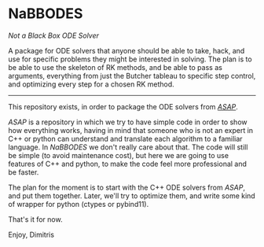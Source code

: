 # NaBBODES
*Not a Black Box ODE Solver*

A package for ODE solvers that anyone should be able to take, hack, and use for specific problems they might be interested in solving. The plan is to be able to use the skeleton of RK methods, and be able to pass as arguments, everything from just the Butcher tableau to specific step control, and optimizing every step for a chosen RK method. 


---
This repository exists, in order to package the ODE solvers from [*ASAP*](https://dkaramit.github.io/ASAP/).

*ASAP* is a repository in which we try to have simple code in order to show how everything works, having in mind that someone who is not an expert in C++ or python can understand and translate each algorithm to a familiar language. In *NaBBODES* we don't really care about that. The code will still be simple (to avoid maintenance cost), but here we are going to use features of C++ and python, to make the code feel more professional and be faster.   

The plan for the moment is to start with the C++ ODE solvers from *ASAP*, and put them together. Later, we'll try to optimize them, and write some kind of wrapper for python (ctypes or pybind11).


That's it for now.

Enjoy,
Dimitris
